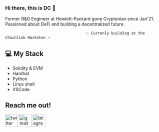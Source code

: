 ### Hi there, this is DC 👋

Former R&D Engineer at Hewlett-Packard gone Cryptonian since Jan'21. Passioned about DeFi and building a decentralized future.

                                        ✨ Currenly building at the Chainlink Hackaton ✨


## 💻 My Stack

- Solidity & EVM
- Hardhat
- Python
- Linux shell
- VSCode

## Reach me out!
[<img src='https://cdn.jsdelivr.net/npm/simple-icons@3.0.1/icons/twitter.svg' alt='twitter' height='40'>](https://twitter.com/@fields_93)  [<img src='https://cdn.jsdelivr.net/npm/simple-icons@3.0.1/icons/gmail.svg' alt='gmail' height='40'>](davidcamps67@gmail.com)  [<img src='https://cdn.jsdelivr.net/npm/simple-icons@3.0.1/icons/telegram.svg' alt='telegram' height='40'>](@fields93)  

<!--
**fields93/fields93** is a ✨ _special_ ✨ repository because its `README.md` (this file) appears on your GitHub profile.

Here are some ideas to get you started:

- 🔭 I’m currently working on ...
- 🌱 I’m currently learning ...
- 👯 I’m looking to collaborate on ...
- 🤔 I’m looking for help with ...
- 💬 Ask me about ...
- 📫 How to reach me: ...
- 😄 Pronouns: ...
- ⚡ Fun fact: ...
-->
